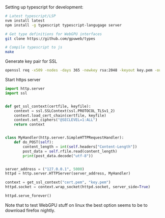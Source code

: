 Setting up typescript for development:

```bash
# Latest typescript/LSP
nvm install latest
npm install -g typescript typescript-langugage server

# Get type definitions for WebGPU interfaces
git clone https://github.com/gpuweb/types

# Compile typescript to js
make
```

Generate key pair for SSL
```bash
openssl req -x509 -nodes -days 365 -newkey rsa:2048 -keyout key.pem -out cert.pem
```

Start https server
```python
import http.server
import ssl


def get_ssl_context(certfile, keyfile):
    context = ssl.SSLContext(ssl.PROTOCOL_TLSv1_2)
    context.load_cert_chain(certfile, keyfile)
    context.set_ciphers("@SECLEVEL=1:ALL")
    return context


class MyHandler(http.server.SimpleHTTPRequestHandler):
    def do_POST(self):
        content_length = int(self.headers["Content-Length"])
        post_data = self.rfile.read(content_length)
        print(post_data.decode("utf-8"))


server_address = ("127.0.0.1", 5000)
httpd = http.server.HTTPServer(server_address, MyHandler)

context = get_ssl_context("cert.pem", "key.pem")
httpd.socket = context.wrap_socket(httpd.socket, server_side=True)

httpd.serve_forever()
```

Note that to test WebGPU stuff on linux the best option seems to be to download firefox nightly.
